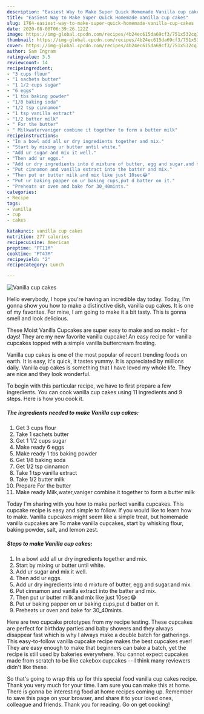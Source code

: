 ```yaml
---
description: "Easiest Way to Make Super Quick Homemade Vanilla cup cakes"
title: "Easiest Way to Make Super Quick Homemade Vanilla cup cakes"
slug: 1764-easiest-way-to-make-super-quick-homemade-vanilla-cup-cakes
date: 2020-08-08T06:39:26.122Z
image: https://img-global.cpcdn.com/recipes/4b24ec615da69cf3/751x532cq70/vanilla-cup-cakes-recipe-main-photo.jpg
thumbnail: https://img-global.cpcdn.com/recipes/4b24ec615da69cf3/751x532cq70/vanilla-cup-cakes-recipe-main-photo.jpg
cover: https://img-global.cpcdn.com/recipes/4b24ec615da69cf3/751x532cq70/vanilla-cup-cakes-recipe-main-photo.jpg
author: Sam Ingram
ratingvalue: 3.5
reviewcount: 14
recipeingredient:
- "3 cups flour"
- "1 sachets butter"
- "1 1/2 cups sugar"
- "6 eggs"
- "1 tbs baking powder"
- "1/8 baking soda"
- "1/2 tsp cinnamon"
- "1 tsp vanilla extract"
- "1/2 butter milk"
- " For the butter"
- " Milkwatervaniger combine it together to form a butter milk"
recipeinstructions:
- "In a bowl add all ur dry ingredients together and mix."
- "Start by mixing ur butter until white."
- "Add ur sugar and mix it well."
- "Then add ur eggs."
- "Add ur dry ingredients into d mixture of butter, egg and sugar.and mix."
- "Put cinnamon and vanilla extract into the batter and mix."
- "Then put ur butter milk and mix like just 10sec😂"
- "Put ur baking papper on ur baking cups,put d batter on it."
- "Preheats ur oven and bake for 30_40mints."
categories:
- Recipe
tags:
- vanilla
- cup
- cakes

katakunci: vanilla cup cakes 
nutrition: 277 calories
recipecuisine: American
preptime: "PT11M"
cooktime: "PT47M"
recipeyield: "2"
recipecategory: Lunch

---
```



![Vanilla cup cakes](https://img-global.cpcdn.com/recipes/4b24ec615da69cf3/751x532cq70/vanilla-cup-cakes-recipe-main-photo.jpg)

Hello everybody, I hope you're having an incredible day today. Today, I'm gonna show you how to make a distinctive dish, vanilla cup cakes. It is one of my favorites. For mine, I am going to make it a bit tasty. This is gonna smell and look delicious.

These Moist Vanilla Cupcakes are super easy to make and so moist - for days! They are my new favorite vanilla cupcake! An easy recipe for vanilla cupcakes topped with a simple vanilla buttercream frosting.

Vanilla cup cakes is one of the most popular of recent trending foods on earth. It is easy, it's quick, it tastes yummy. It is appreciated by millions daily. Vanilla cup cakes is something that I have loved my whole life. They are nice and they look wonderful.


To begin with this particular recipe, we have to first prepare a few ingredients. You can cook vanilla cup cakes using 11 ingredients and 9 steps. Here is how you cook it.

<!--inarticleads1-->

##### The ingredients needed to make Vanilla cup cakes:

1. Get 3 cups flour
1. Take 1 sachets butter
1. Get 1 1/2 cups sugar
1. Make ready 6 eggs
1. Make ready 1 tbs baking powder
1. Get 1/8 baking soda
1. Get 1/2 tsp cinnamon
1. Take 1 tsp vanilla extract
1. Take 1/2 butter milk
1. Prepare  For the butter
1. Make ready  Milk,water,vaniger combine it together to form a butter milk


Today I&#39;m sharing with you how to make perfect vanilla cupcakes. This cupcake recipe is easy and simple to follow. If you would like to learn how to make. Vanilla cupcakes might seem like a simple treat, but homemade vanilla cupcakes are To make vanilla cupcakes, start by whisking flour, baking powder, salt, and lemon zest. 

<!--inarticleads2-->

##### Steps to make Vanilla cup cakes:

1. In a bowl add all ur dry ingredients together and mix.
1. Start by mixing ur butter until white.
1. Add ur sugar and mix it well.
1. Then add ur eggs.
1. Add ur dry ingredients into d mixture of butter, egg and sugar.and mix.
1. Put cinnamon and vanilla extract into the batter and mix.
1. Then put ur butter milk and mix like just 10sec😂
1. Put ur baking papper on ur baking cups,put d batter on it.
1. Preheats ur oven and bake for 30_40mints.


Here are two cupcake prototypes from my recipe testing. These cupcakes are perfect for birthday parties and baby showers and they always disappear fast which is why I always make a double batch for gatherings. This easy-to-follow vanilla cupcake recipe makes the best cupcakes ever! They are easy enough to make that beginners can bake a batch, yet the recipe is still used by bakeries everywhere. You cannot expect cupcakes made from scratch to be like cakebox cupcakes -- I think many reviewers didn&#39;t like these. 

So that's going to wrap this up for this special food vanilla cup cakes recipe. Thank you very much for your time. I am sure you can make this at home. There is gonna be interesting food at home recipes coming up. Remember to save this page on your browser, and share it to your loved ones, colleague and friends. Thank you for reading. Go on get cooking!
